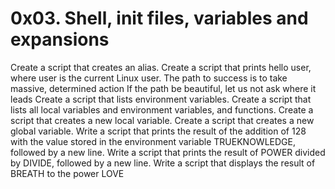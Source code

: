 # 0x03. Shell, init files, variables and expansions
Create a script that creates an alias.
Create a script that prints hello user, where user is the current Linux user.
The path to success is to take massive, determined action
If the path be beautiful, let us not ask where it leads
Create a script that lists environment variables.
Create a script that lists all local variables and environment variables, and functions.
Create a script that creates a new local variable.
Create a script that creates a new global variable.
Write a script that prints the result of the addition of 128 with the value stored in the environment variable TRUEKNOWLEDGE, followed by a new line.
Write a script that prints the result of POWER divided by DIVIDE, followed by a new line.
Write a script that displays the result of BREATH to the power LOVE
